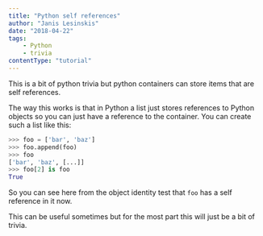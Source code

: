 ```yaml
---
title: "Python self references"
author: "Janis Lesinskis"
date: "2018-04-22"
tags:
    - Python
    - trivia
contentType: "tutorial"
---
```

This is a bit of python trivia but python containers can store items that are self references.

The way this works is that in Python a list just stores references to Python objects so you can just have a reference to the container. You can create such a list like this:

```python
>>> foo = ['bar', 'baz']
>>> foo.append(foo)
>>> foo
['bar', 'baz', [...]]
>>> foo[2] is foo
True
```
So you can see here from the object identity test that `foo` has a self reference in it now.

This can be useful sometimes but for the most part this will just be a bit of trivia.
